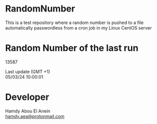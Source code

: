 # RandomNumber    
This is a test repository where a random number is pushed to a file automatically passwordless from a cron job in my Linux CentOS server    
# Random Number of the last run   
13587
      
Last update (GMT +1)    
05/03/24 10:00:01
# Developer    
Hamdy Abou El Anein   
hamdy.aea@protonmail.com
